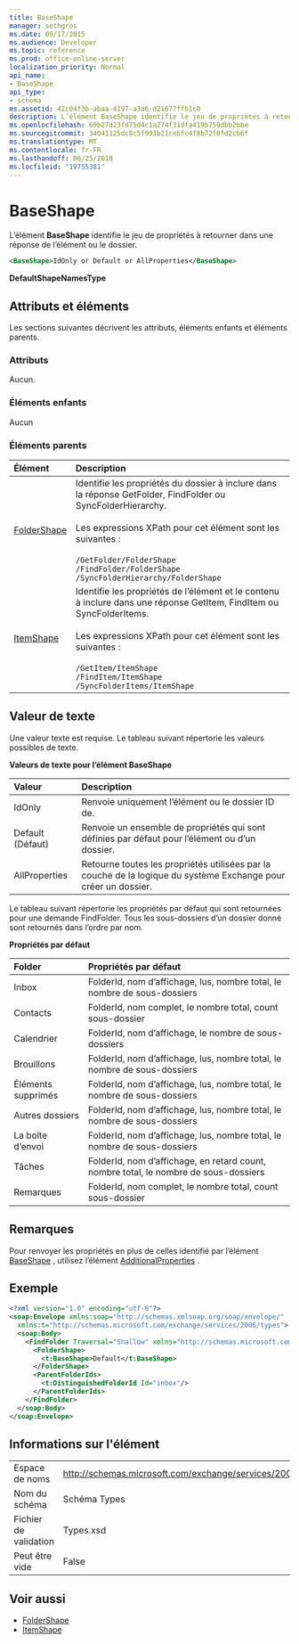 ```yaml
---
title: BaseShape
manager: sethgros
ms.date: 09/17/2015
ms.audience: Developer
ms.topic: reference
ms.prod: office-online-server
localization_priority: Normal
api_name:
- BaseShape
api_type:
- schema
ms.assetid: 42c04f3b-abaa-4197-a3d6-d21677ffb1c0
description: L’élément BaseShape identifie le jeu de propriétés à retourner dans une réponse de l’élément ou le dossier.
ms.openlocfilehash: 69b27d23fd75d4c1a274f31dfa419b759dbb2bbe
ms.sourcegitcommit: 34041125dc8c5f993b21cebfc4f8b72f0fd2cb6f
ms.translationtype: MT
ms.contentlocale: fr-FR
ms.lasthandoff: 06/25/2018
ms.locfileid: "19755381"
---
```

# <a name="baseshape"></a>BaseShape

L’élément **BaseShape** identifie le jeu de propriétés à retourner dans une réponse de l’élément ou le dossier. 
  
```xml
<BaseShape>IdOnly or Default or AllProperties</BaseShape>
```

 **DefaultShapeNamesType**
## <a name="attributes-and-elements"></a>Attributs et éléments

Les sections suivantes décrivent les attributs, éléments enfants et éléments parents.
  
### <a name="attributes"></a>Attributs

Aucun.
  
### <a name="child-elements"></a>Éléments enfants

Aucun
  
### <a name="parent-elements"></a>Éléments parents

|**Élément**|**Description**|
|:-----|:-----|
|[FolderShape](foldershape.md) <br/> | Identifie les propriétés du dossier à inclure dans la réponse GetFolder, FindFolder ou SyncFolderHierarchy.<br/><br/>Les expressions XPath pour cet élément sont les suivantes :<br/><br/>`/GetFolder/FolderShape` <br/>  `/FindFolder/FolderShape` <br/>  `/SyncFolderHierarchy/FolderShape` <br/> |
|[ItemShape](itemshape.md) <br/> | Identifie les propriétés de l’élément et le contenu à inclure dans une réponse GetItem, FindItem ou SyncFolderItems.<br/><br/>Les expressions XPath pour cet élément sont les suivantes :<br/><br/>`/GetItem/ItemShape` <br/>  `/FindItem/ItemShape` <br/>  `/SyncFolderItems/ItemShape` <br/> |
   
## <a name="text-value"></a>Valeur de texte

Une valeur texte est requise. Le tableau suivant répertorie les valeurs possibles de texte.
  
**Valeurs de texte pour l’élément BaseShape**

|**Valeur**|**Description**|
|:-----|:-----|
|IdOnly  <br/> |Renvoie uniquement l’élément ou le dossier ID de.  <br/> |
|Default (Défaut)  <br/> |Renvoie un ensemble de propriétés qui sont définies par défaut pour l’élément ou d’un dossier.  <br/> |
|AllProperties  <br/> |Retourne toutes les propriétés utilisées par la couche de la logique du système Exchange pour créer un dossier.  <br/> |
   
Le tableau suivant répertorie les propriétés par défaut qui sont retournées pour une demande FindFolder. Tous les sous-dossiers d’un dossier donné sont retournés dans l’ordre par nom.
  
**Propriétés par défaut**

|**Folder**|**Propriétés par défaut**|
|:-----|:-----|
|Inbox  <br/> |FolderId, nom d’affichage, lus, nombre total, le nombre de sous-dossiers  <br/> |
|Contacts  <br/> |FolderId, nom complet, le nombre total, count sous-dossier  <br/> |
|Calendrier  <br/> |FolderId, nom d’affichage, le nombre de sous-dossiers  <br/> |
|Brouillons  <br/> |FolderId, nom d’affichage, lus, nombre total, le nombre de sous-dossiers  <br/> |
|Éléments supprimés  <br/> |FolderId, nom d’affichage, lus, nombre total, le nombre de sous-dossiers  <br/> |
|Autres dossiers  <br/> |FolderId, nom d’affichage, lus, nombre total, le nombre de sous-dossiers  <br/> |
|La boîte d’envoi  <br/> |FolderId, nom d’affichage, lus, nombre total, le nombre de sous-dossiers  <br/> |
|Tâches  <br/> |FolderId, nom d’affichage, en retard count, nombre total, le nombre de sous-dossiers  <br/> |
|Remarques  <br/> |FolderId, nom complet, le nombre total, count sous-dossier  <br/> |
   
## <a name="remarks"></a>Remarques

Pour renvoyer les propriétés en plus de celles identifié par l’élément [BaseShape](baseshape.md) , utilisez l’élément [AdditionalProperties](additionalproperties.md) . 
  
## <a name="example"></a>Exemple

```XML
<?xml version="1.0" encoding="utf-8"?>
<soap:Envelope xmlns:soap="http://schemas.xmlsoap.org/soap/envelope/"
  xmlns:t="http://schemas.microsoft.com/exchange/services/2006/types">
  <soap:Body>
    <FindFolder Traversal="Shallow" xmlns="http://schemas.microsoft.com/exchange/services/2006/messages">
      <FolderShape>
        <t:BaseShape>Default</t:BaseShape>
      </FolderShape>
      <ParentFolderIds>
        <t:DistinguishedFolderId Id="inbox"/>
      </ParentFolderIds>
    </FindFolder>
  </soap:Body>
</soap:Envelope>
```

## <a name="element-information"></a>Informations sur l'élément

|||
|:-----|:-----|
|Espace de noms  <br/> |http://schemas.microsoft.com/exchange/services/2006/types  <br/> |
|Nom du schéma  <br/> |Schéma Types  <br/> |
|Fichier de validation  <br/> |Types.xsd  <br/> |
|Peut être vide  <br/> |False  <br/> |
   
## <a name="see-also"></a>Voir aussi

- [FolderShape](foldershape.md)
- [ItemShape](itemshape.md)

